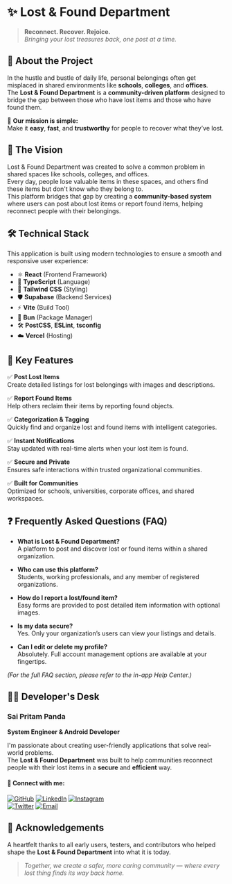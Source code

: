 # ✨ Lost & Found Department

> **Reconnect. Recover. Rejoice.**  
> *Bringing your lost treasures back, one post at a time.*

## 🚀 About the Project

In the hustle and bustle of daily life, personal belongings often get misplaced in shared environments like **schools**, **colleges**, and **offices**.  
The **Lost & Found Department** is a **community-driven platform** designed to bridge the gap between those who have lost items and those who have found them.

🎯 **Our mission is simple:**  
Make it **easy**, **fast**, and **trustworthy** for people to recover what they’ve lost.


## 🌈 The Vision

Lost & Found Department was created to solve a common problem in shared spaces like schools, colleges, and offices.  
Every day, people lose valuable items in these spaces, and others find these items but don't know who they belong to.  
This platform bridges that gap by creating a **community-based system** where users can post about lost items or report found items, helping reconnect people with their belongings.


## 🛠️ Technical Stack

This application is built using modern technologies to ensure a smooth and responsive user experience:

- ⚛️ **React** (Frontend Framework)
- 🧩 **TypeScript** (Language)
- 🎨 **Tailwind CSS** (Styling)
- 🛡️ **Supabase** (Backend Services)
- ⚡ **Vite** (Build Tool)
- 🔧 **Bun** (Package Manager)
- 🛠️ **PostCSS**, **ESLint**, **tsconfig**
- ☁️ **Vercel** (Hosting)


## 🌟 Key Features

✅ **Post Lost Items**  
Create detailed listings for lost belongings with images and descriptions.

✅ **Report Found Items**  
Help others reclaim their items by reporting found objects.

✅ **Categorization & Tagging**  
Quickly find and organize lost and found items with intelligent categories.

✅ **Instant Notifications**  
Stay updated with real-time alerts when your lost item is found.

✅ **Secure and Private**  
Ensures safe interactions within trusted organizational communities.

✅ **Built for Communities**  
Optimized for schools, universities, corporate offices, and shared workspaces.


## ❓ Frequently Asked Questions (FAQ)

- **What is Lost & Found Department?**  
  A platform to post and discover lost or found items within a shared organization.

- **Who can use this platform?**  
  Students, working professionals, and any member of registered organizations.

- **How do I report a lost/found item?**  
  Easy forms are provided to post detailed item information with optional images.

- **Is my data secure?**  
  Yes. Only your organization’s users can view your listings and details.

- **Can I edit or delete my profile?**  
  Absolutely. Full account management options are available at your fingertips.

*(For the full FAQ section, please refer to the in-app Help Center.)*


## 👨‍💻 Developer's Desk

### Sai Pritam Panda  
**System Engineer & Android Developer**

I'm passionate about creating user-friendly applications that solve real-world problems.  
The **Lost & Found Department** was built to help communities reconnect people with their lost items in a **secure** and **efficient** way.

#### 🔗 Connect with me:
[![GitHub](https://img.shields.io/badge/GitHub-000?style=for-the-badge&logo=github&logoColor=white)](https://github.com/your-github) 
[![LinkedIn](https://img.shields.io/badge/LinkedIn-0A66C2?style=for-the-badge&logo=linkedin&logoColor=white)](https://linkedin.com/in/your-linkedin) 
[![Instagram](https://img.shields.io/badge/Instagram-E4405F?style=for-the-badge&logo=instagram&logoColor=white)](https://instagram.com/your-instagram)  
[![Twitter](https://img.shields.io/badge/Twitter-1DA1F2?style=for-the-badge&logo=twitter&logoColor=white)](https://twitter.com/your-twitter) 
[![Email](https://img.shields.io/badge/Email-D14836?style=for-the-badge&logo=gmail&logoColor=white)](mailto:your-email@example.com)


## 🙌 Acknowledgements

A heartfelt thanks to all early users, testers, and contributors who helped shape the **Lost & Found Department** into what it is today.

> *Together, we create a safer, more caring community — where every lost thing finds its way back home.*

